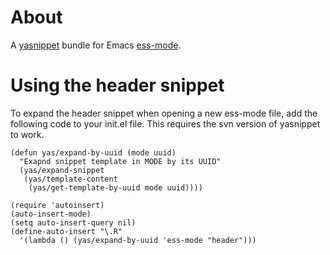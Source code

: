 # About 

A  [yasnippet](http://code.google.com/p/yasnippet/) bundle for Emacs [ess-mode](http://ess.r-project.org/).

# Using the header snippet

To expand the header snippet when opening a new ess-mode file, add 
the following code to your init.el file.  This requires the svn
version of yasnippet to work.

    (defun yas/expand-by-uuid (mode uuid)
      "Exapnd snippet template in MODE by its UUID"
      (yas/expand-snippet 
       (yas/template-content 
        (yas/get-template-by-uuid mode uuid))))
    
    (require 'autoinsert)
    (auto-insert-mode)
    (setq auto-insert-query nil)
    (define-auto-insert "\.R" 
      '(lambda () (yas/expand-by-uuid 'ess-mode "header")))
    
